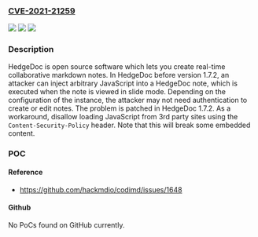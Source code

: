 ### [CVE-2021-21259](https://cve.mitre.org/cgi-bin/cvename.cgi?name=CVE-2021-21259)
![](https://img.shields.io/static/v1?label=Product&message=hedgedoc&color=blue)
![](https://img.shields.io/static/v1?label=Version&message=n%2Fa&color=blue)
![](https://img.shields.io/static/v1?label=Vulnerability&message=CWE-79%20Cross-site%20Scripting%20(XSS)&color=brighgreen)

### Description

HedgeDoc is open source software which lets you create real-time collaborative markdown notes. In HedgeDoc before version 1.7.2, an attacker can inject arbitrary JavaScript into a HedgeDoc note, which is executed when the note is viewed in slide mode. Depending on the configuration of the instance, the attacker may not need authentication to create or edit notes. The problem is patched in HedgeDoc 1.7.2. As a workaround, disallow loading JavaScript from 3rd party sites using the `Content-Security-Policy` header. Note that this will break some embedded content.

### POC

#### Reference
- https://github.com/hackmdio/codimd/issues/1648

#### Github
No PoCs found on GitHub currently.

